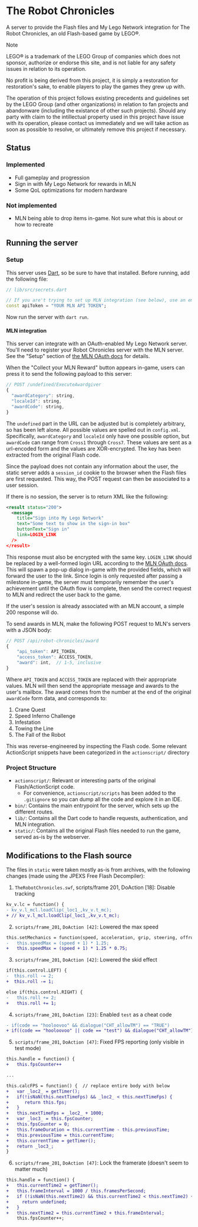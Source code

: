# The Robot Chronicles

A server to provide the Flash files and My Lego Network integration for The Robot Chronicles, an old Flash-based game by LEGO®.

> [!Note]
> LEGO® is a trademark of the LEGO Group of companies which does not sponsor, authorize or endorse this site, and is not liable for any safety issues in relation to its operation.
>
> No profit is being derived from this project, it is simply a restoration for restoration's sake, to enable players to play the games they grew up with.
>
> The operation of this project follows existing precedents and guidelines set by the LEGO Group (and other organizations) in relation to fan projects and abandonware (including the existance of other such projects). Should any party with claim to the intillectual property used in this project have issue with its operation, please contact us immediately and we will take action as soon as possible to resolve, or ultimately remove this project if necessary.

## Status

### Implemented

- Full gameplay and progression
- Sign in with My Lego Network for rewards in MLN
- Some QoL optimizations for modern hardware

### Not implemented

- MLN being able to drop items in-game. Not sure what this is about or how to recreate

## Running the server

### Setup

This server uses [Dart](https://dart.dev/get-dart), so be sure to have that installed. Before running, add the following file:

```dart
// lib/src/secrets.dart

// If you are't trying to set up MLN integration (see below), use an empty string.
const apiToken = "YOUR MLN API TOKEN";
```

Now run the server with `dart run`.

#### MLN integration

This server can integrate with an OAuth-enabled My Lego Network server. You'll need to register your Robot Chronicles server with the MLN server. See the "Setup" section of [the MLN OAuth docs](https://github.com/MellonNet/mln-backend-emulator/blob/oauth/oauth.md#setup) for details.

When the "Collect your MLN Reward" button appears in-game, users can press it to send the following payload to this server:

```js
// POST /undefined/ExecuteAwardgiver
{
  "awardCategory": string,
  "localeId": string,
  "awardCode": string,
}
```

The `undefined` part in the URL can be adjusted but is completely arbitrary, so has been left alone. All possible values are spelled out in `config.xml`. Specifically, `awardCategory` and `localeId` only have one possible option, but `awardCode` can range from `Cross1` through `Cross7`. These values are sent as a url-encoded form and the values are XOR-encrypted. The key has been extracted from the original Flash code.

Since the payload does not contain any information about the user, the static server adds a `session_id` cookie to the browser when the Flash files are first requested. This way, the POST request can then be associated to a user session.

 If there is no session, the server is to return XML like the following:

```xml
<result status="200">
  <message
    title="Sign into My Lego Network"
    text="Some text to show in the sign-in box"
    buttonText="Sign in"
    link=LOGIN_LINK
  />
</result>
```

This response must also be encrypted with the same key. `LOGIN_LINK` should be replaced by a well-formed login URL according to the [MLN OAuth docs](https://github.com/MellonNet/mln-backend-emulator/blob/oauth/oauth.md#setup). This will spawn a pop-up dialog in-game with the provided fields, which will forward the user to the link. Since login is only requested after passing a milestone in-game, the server must temporarily remember the user's achievement until the OAuth flow is complete, then send the correct request to MLN and redirect the user back to the game.

If the user's session is already associated with an MLN account, a simple 200 response will do.

To send awards in MLN, make the following POST request to MLN's servers with a JSON body:

```js
// POST /api/robot-chronicles/award
{
    "api_token": API_TOKEN,
    "access_token": ACCESS_TOKEN,
    "award": int,  // 1-5, inclusive
}
```

Where `API_TOKEN` and `ACCESS_TOKEN` are replaced with their appropriate values. MLN will then send the appropriate message and awards to the user's mailbox. The award comes from the number at the end of the original `awardCode` form data, and corresponds to:

1. Crane Quest
2. Speed Inferno Challenge
3. Infestation
4. Towing the Line
5. The Fall of the Robot

This was reverse-engineered by inspecting the Flash code. Some relevant ActionScript snippets have been categorized in the `actionscript/` directory

### Project Structure

- `actionscript/`: Relevant or interesting parts of the original Flash/ActionScript code.
  - For convenience, `actionscript/scripts` has been added to the `.gitignore` so you can dump all the code and explore it in an IDE.
- `bin/`: Contains the main entrypoint for the server, which sets up the different routes.
- `lib/`: Contains all the Dart code to handle requests, authentication, and MLN integration.
- `static/`: Contains all the original Flash files needed to run the game, served as-is by the webserver.

## Modifications to the Flash source

The files in `static` were taken mostly as-is from archives, with the following changes (made using the JPEXS Free Flash Decompiler):

1. `TheRobotChronicles.swf`, scripts/frame 201, DoAction [18]: Disable tracking
```diff
kv_v.lc = function() {
- kv_v.l_mcl.loadClip(_loc1_,kv_v.t_mc);
+ // kv_v.l_mcl.loadClip(_loc1_,kv_v.t_mc);
```

2. `scripts/frame_201`, `DoAction [42]`: Lowered the max speed
```diff
this.setMechanics = function(speed, acceleration, grip, steering, offroad) {
-   this.speedMax = (speed + 1) * 1.25;
+   this.speedMax = (speed + 1) * 1.25 * 0.75;
```

3. `scripts/frame_201`, `DoAction [42]`: Lowered the skid effect
```diff
if(this.control.LEFT) {
-  this.roll -= 2;
+  this.roll -= 1;
```
```diff
else if(this.control.RIGHT) {
-   this.roll += 2;
+   this.roll += 1;
```

4. `scripts/frame_201`, `DoAction [23]`: Enabled `test` as a cheat code
```diff
- if(code == "hooloovoo" && dialogue("CHT_allowTM") == "TRUE")
+ if((code == "hooloovoo" || code == "test") && dialogue("CHT_allowTM") == "TRUE")
```

5. `scripts/frame_201`, `DoAction [47]`: Fixed FPS reporting (only visible in test mode)
```diff
this.handle = function() {
+   this.fpsCounter++

...

this.calcFPS = function() {  // replace entire body with below
+   var _loc2_ = getTimer();
+   if(!isNaN(this.nextTimeFps) && _loc2_ < this.nextTimeFps) {
+      return this.fps;
+   }
+   this.nextTimeFps = _loc2_ + 1000;
+   var _loc3_ = this.fpsCounter;
+   this.fpsCounter = 0;
+   this.frameDuration = this.currentTime - this.previousTime;
+   this.previousTime = this.currentTime;
+   this.currentTime = getTimer();
+   return _loc3_;
}
```

6. `scripts/frame_201`, `DoAction [47]`: Lock the framerate (doesn't seem to matter much)
```diff
this.handle = function() {
+   this.currentTime2 = getTimer();
+   this.frameInterval = 1000 / this.framesPerSecond;
+   if (!isNaN(this.nextTime2) && this.currentTime2 < this.nextTime2) {
+     return undefined;
+   }
+   this.nextTime2 = this.currentTime2 + this.frameInterval;
    this.fpsCounter++;
```
